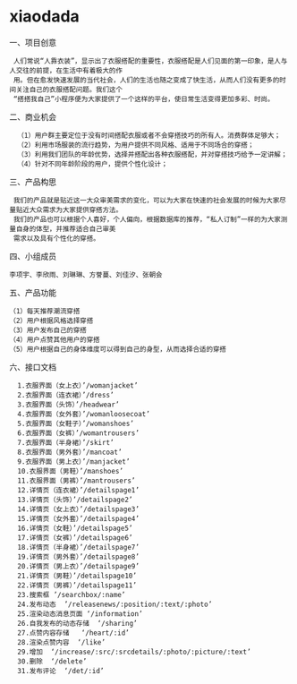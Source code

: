 # xiaodada
一、项目创意

     人们常说“人靠衣装”，显示出了衣服搭配的重要性，衣服搭配是人们见面的第一印象，是人与人交往的前提，在生活中有着极大的作
     用。但在愈发快速发展的当代社会，人们的生活也随之变成了快生活，从而人们没有更多的时间关注自己的衣服搭配问题。我们这个
     “搭搭我自己”小程序便为大家提供了一个这样的平台，使日常生活变得更加多彩、时尚。
二、商业机会

      （1）用户群主要定位于没有时间搭配衣服或者不会穿搭技巧的所有人。消费群体足够大；
      （2）利用市场服装的流行趋势，为用户提供不同风格、适用于不同场合的穿搭；
      （3）利用我们团队的年龄优势，选择并搭配出各种衣服搭配，并对穿搭技巧给予一定讲解；
      （4）针对不同年龄阶段的用户，提供个性化设计；
三、产品构思

     我们的产品就是贴近这一大众审美需求的变化，可以为大家在快速的社会发展的时候为大家尽量贴近大众需求为大家提供穿搭方法。
     我们的产品也可以根据个人喜好，个人偏向，根据数据库的推荐，“私人订制”一样的为大家测量自身的体型，并推荐适合自己审美
     需求以及具有个性化的穿搭。
四、小组成员

    李项宇、李欣雨、刘琳琳、方誉蔓、刘佳汐、张朝会
 五、产品功能

    （1）每天推荐潮流穿搭
    （2）用户根据风格选择穿搭
    （3）用户发布自己的穿搭
    （4）用户点赞其他用户的穿搭
    （5）用户根据自己的身体维度可以得到自己的身型，从而选择合适的穿搭
六、接口文档

      1.衣服界面（女上衣）’/womanjacket’
      2.衣服界面（连衣裙）’/dress’
      3.衣服界面（头饰）’/headwear’
      4.衣服界面（女外套）’/womanloosecoat’
      5.衣服界面（女鞋子）’/womanshoes’
      6.衣服界面（女裤）’/womantrousers’
      7.衣服界面（半身裙）’/skirt’
      8.衣服界面（男外套）’/mancoat’
      9.衣服界面（男上衣）’/manjacket’
      10.衣服界面（男鞋）’/manshoes’
      11.衣服界面（男裤）’/mantrousers’
      12.详情页（连衣裙）’/detailspage1’
      13.详情页（头饰）’/detailspage2’
      14.详情页（女上衣）’/detailspage3’
      15.详情页（女外套）’/detailspage4’
      16.详情页（女鞋）’/detailspage5’
      17.详情页（女裤）’/detailspage6’
      18.详情页（半身裙）’/detailspage7’
      19.详情页（男外套）’/detailspage8’
      20.详情页（男上衣）’/detailspage9’
      21.详情页（男鞋）’/detailspage10’
      22.详情页（男裤）’/detailspage11’
      23.搜索框 ’/searchbox/:name’
      24.发布动态  ’/releasenews/:position/:text/:photo’
      25.渲染动态消息页面 ‘/information’ 
      26.自我发布的动态存储  ‘/sharing’
      27.点赞内容存储   ‘/heart/:id’
      28.渲染点赞内容  ‘/like’
      29.增加  ‘/increase/:src/:srcdetails/:photo/:picture/:text’
      30.删除  ‘/delete’
      31.发布评论  ‘/det/:id’

